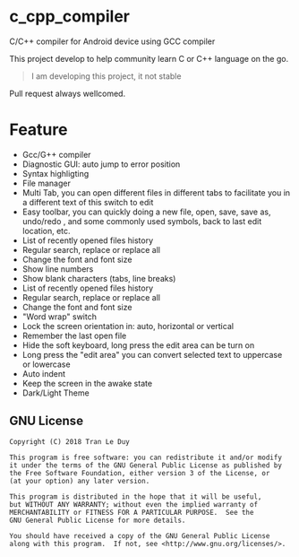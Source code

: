 # c_cpp_compiler

C/C++ compiler for Android device using GCC compiler

This project develop to help community learn C or C++ language on the go.

> I am developing this project, it not stable

Pull request always wellcomed.

# Feature

- Gcc/G++ compiler
- Diagnostic GUI: auto jump to error position
- Syntax highligting
- File manager
- Multi Tab, you can open different files in different tabs to facilitate you in a different text of this switch to edit
- Easy toolbar, you can quickly doing a new file, open, save, save as, undo/redo , and some commonly used symbols, back to last edit location, etc.
- List of recently opened files history
- Regular search, replace or replace all
- Change the font and font size
- Show line numbers
- Show blank characters (tabs, line breaks)
- List of recently opened files history
- Regular search, replace or replace all
- Change the font and font size
- "Word wrap" switch
- Lock the screen orientation in: auto, horizontal or vertical
- Remember the last open file
- Hide the soft keyboard, long press the edit area can be turn on
- Long press the "edit area" you can convert selected text to uppercase or lowercase
- Auto indent
- Keep the screen in the awake state
- Dark/Light Theme

## GNU License 
    Copyright (C) 2018 Tran Le Duy	

    This program is free software: you can redistribute it and/or modify
    it under the terms of the GNU General Public License as published by
    the Free Software Foundation, either version 3 of the License, or
    (at your option) any later version.

    This program is distributed in the hope that it will be useful,
    but WITHOUT ANY WARRANTY; without even the implied warranty of
    MERCHANTABILITY or FITNESS FOR A PARTICULAR PURPOSE.  See the
    GNU General Public License for more details.

    You should have received a copy of the GNU General Public License
    along with this program.  If not, see <http://www.gnu.org/licenses/>.